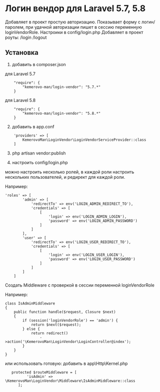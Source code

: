 # Логин вендор для Laravel 5.7, 5.8

Добавляет в проект простую авторизацию.
Показывает форму с логин/паролем, при удачной авторизации пишет в сессию переменную loginVendorRole.
Настроики в config/login.php
Добавляет в проект роуты:
/login
/logout

## Установка

1. добавить в composer.json

для Laravel 5.7
```
    "require": {
        "kemerovo-man/login-vendor": "5.7.*"
    }
```

для Laravel 5.8
```
    "require": {
        "kemerovo-man/login-vendor": "5.8.*"
    }
```

2. добавить в app.conf
```
    'providers' => [
        KemerovoMan\LoginVendor\LoginVendorServiceProvider::class
    ]
```
3. php artisan vendor:publish

4. настроить config/login.php

можно настроить несколько ролей, в каждой роли настроить нескольких пользователей,
и редирект для каждой роли.

Например:
```
'roles' => [
        'admin' => [
            'redirectTo' => env('LOGIN_ADMIN_REDIRECT_TO'),
            'credentials' => [
                [
                    'login' => env('LOGIN_ADMIN_LOGIN'),
                    'password' => env('LOGIN_ADMIN_PASSWORD')
                ]
            ]
        ],
        'user' => [
            'redirectTo' => env('LOGIN_USER_REDIRECT_TO'),
            'credentials' => [
                [
                    'login' => env('LOGIN_USER_LOGIN'),
                    'password' => env('LOGIN_USER_PASSWORD')
                ]
            ]
        ]
    ]
```
Создать Middleware с проверкой в сессии переменной loginVendorRole

Например:
```
class IsAdminMiddleware
{
    public function handle($request, Closure $next)
    {
        if (session('loginVendorRole') == 'admin') {
            return $next($request);
        } else {
            return redirect()
                ->action('\KemerovoMan\LoginVendor\LoginController@index');
        }
    }
}
```
или использовать готовую: добавить в app\Http\Kernel.php
```
   protected $routeMiddleware = [
          'isAdmin' => \KemerovoMan\LoginVendor\Middleware\IsAdminMiddleware::class
      ];
```

